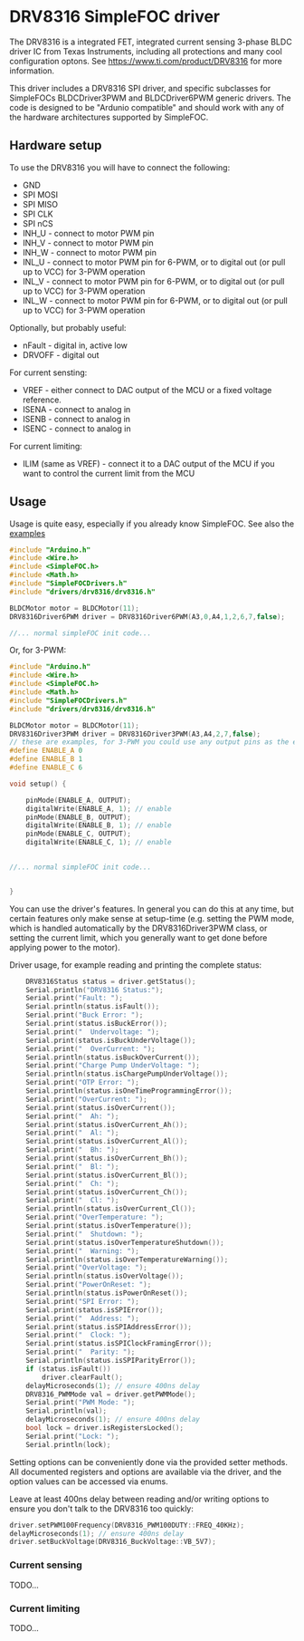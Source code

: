 # DRV8316 SimpleFOC driver

The DRV8316 is a integrated FET, integrated current sensing 3-phase BLDC driver IC from Texas Instruments, including all protections and many cool configuration optons. See https://www.ti.com/product/DRV8316 for more information.

This driver includes a DRV8316 SPI driver, and specific subclasses for SimpleFOCs BLDCDriver3PWM and BLDCDriver6PWM generic drivers. The code is designed to be "Ardunio compatible" and should work with any of the hardware architectures supported by SimpleFOC.

## Hardware setup

To use the DRV8316 you will have to connect the following:

- GND
- SPI MOSI
- SPI MISO
- SPI CLK
- SPI nCS
- INH_U - connect to motor PWM pin
- INH_V - connect to motor PWM pin
- INH_W - connect to motor PWM pin
- INL_U - connect to motor PWM pin for 6-PWM, or to digital out (or pull up to VCC) for 3-PWM operation
- INL_V - connect to motor PWM pin for 6-PWM, or to digital out (or pull up to VCC) for 3-PWM operation
- INL_W - connect to motor PWM pin for 6-PWM, or to digital out (or pull up to VCC) for 3-PWM operation

Optionally, but probably useful:

- nFault - digital in, active low
- DRVOFF - digital out

For current sensting:

- VREF - either connect to DAC output of the MCU or a fixed voltage reference.
- ISENA - connect to analog in
- ISENB - connect to analog in
- ISENC - connect to analog in

For current limiting:

- ILIM (same as VREF) - connect it to a DAC output of the MCU if you want to control the current limit from the MCU

## Usage

Usage is quite easy, especially if you already know SimpleFOC. See also the [examples](https://github.com/simplefoc/Arduino-FOC-drivers/examples/drivers/drv8316/)

```c++
#include "Arduino.h"
#include <Wire.h>
#include <SimpleFOC.h>
#include <Math.h>
#include "SimpleFOCDrivers.h"
#include "drivers/drv8316/drv8316.h"

BLDCMotor motor = BLDCMotor(11);
DRV8316Driver6PWM driver = DRV8316Driver6PWM(A3,0,A4,1,2,6,7,false);          // MKR1010 6-PWM

//... normal simpleFOC init code...
```

Or, for 3-PWM:

```c++
#include "Arduino.h"
#include <Wire.h>
#include <SimpleFOC.h>
#include <Math.h>
#include "SimpleFOCDrivers.h"
#include "drivers/drv8316/drv8316.h"

BLDCMotor motor = BLDCMotor(11);
DRV8316Driver3PWM driver = DRV8316Driver3PWM(A3,A4,2,7,false);          	  // MKR1010 3-PWM
// these are examples, for 3-PWM you could use any output pins as the enable pins.
#define ENABLE_A 0
#define ENABLE_B 1
#define ENABLE_C 6

void setup() {

	pinMode(ENABLE_A, OUTPUT);
	digitalWrite(ENABLE_A, 1); // enable
	pinMode(ENABLE_B, OUTPUT);
	digitalWrite(ENABLE_B, 1); // enable
	pinMode(ENABLE_C, OUTPUT);
	digitalWrite(ENABLE_C, 1); // enable
	

//... normal simpleFOC init code...


}

```
You can use the driver's features. In general you can do this at any time, but certain features only make sense at setup-time (e.g. setting the PWM mode, which is handled automatically by the DRV8316Driver3PWM class, or setting the current limit, which you generally want to get done before applying power to the motor).

Driver usage, for example reading and printing the complete status:

```c++
	DRV8316Status status = driver.getStatus();
	Serial.println("DRV8316 Status:");
	Serial.print("Fault: ");
	Serial.println(status.isFault());
	Serial.print("Buck Error: ");
	Serial.print(status.isBuckError());
	Serial.print("  Undervoltage: ");
	Serial.print(status.isBuckUnderVoltage());
	Serial.print("  OverCurrent: ");
	Serial.println(status.isBuckOverCurrent());
	Serial.print("Charge Pump UnderVoltage: ");
	Serial.println(status.isChargePumpUnderVoltage());
	Serial.print("OTP Error: ");
	Serial.println(status.isOneTimeProgrammingError());
	Serial.print("OverCurrent: ");
	Serial.print(status.isOverCurrent());
	Serial.print("  Ah: ");
	Serial.print(status.isOverCurrent_Ah());
	Serial.print("  Al: ");
	Serial.print(status.isOverCurrent_Al());
	Serial.print("  Bh: ");
	Serial.print(status.isOverCurrent_Bh());
	Serial.print("  Bl: ");
	Serial.print(status.isOverCurrent_Bl());
	Serial.print("  Ch: ");
	Serial.print(status.isOverCurrent_Ch());
	Serial.print("  Cl: ");
	Serial.println(status.isOverCurrent_Cl());
	Serial.print("OverTemperature: ");
	Serial.print(status.isOverTemperature());
	Serial.print("  Shutdown: ");
	Serial.print(status.isOverTemperatureShutdown());
	Serial.print("  Warning: ");
	Serial.println(status.isOverTemperatureWarning());
	Serial.print("OverVoltage: ");
	Serial.println(status.isOverVoltage());
	Serial.print("PowerOnReset: ");
	Serial.println(status.isPowerOnReset());
	Serial.print("SPI Error: ");
	Serial.print(status.isSPIError());
	Serial.print("  Address: ");
	Serial.print(status.isSPIAddressError());
	Serial.print("  Clock: ");
	Serial.print(status.isSPIClockFramingError());
	Serial.print("  Parity: ");
	Serial.println(status.isSPIParityError());
	if (status.isFault())
		driver.clearFault();
	delayMicroseconds(1); // ensure 400ns delay
	DRV8316_PWMMode val = driver.getPWMMode();
	Serial.print("PWM Mode: ");
	Serial.println(val);
	delayMicroseconds(1); // ensure 400ns delay
	bool lock = driver.isRegistersLocked();
	Serial.print("Lock: ");
	Serial.println(lock);
```


Setting options can be conveniently done via the provided setter methods. All documented registers and options are available via the driver, and the option values can be accessed via enums.

Leave at least 400ns delay between reading and/or writing options to ensure you don't talk to the DRV8316 too quickly:

```c++
driver.setPWM100Frequency(DRV8316_PWM100DUTY::FREQ_40KHz);
delayMicroseconds(1); // ensure 400ns delay
driver.setBuckVoltage(DRV8316_BuckVoltage::VB_5V7);
```


### Current sensing

TODO...

### Current limiting

TODO...

